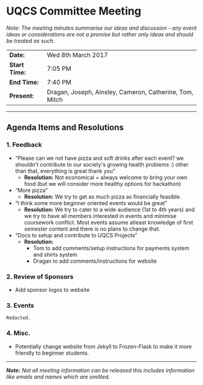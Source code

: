 # UQCS Committee Meeting

_Note: The meeting minutes summarise our ideas and discussion - any event ideas or considerations are not a promise but rather only ideas and should be treated as such._

<table>
    <tr>
        <td><b>Date:</b></td>
        <td>Wed 8th March 2017</td>
    </tr>
    <tr>
        <td><b>Start Time:</b></td>
        <td>7:05 PM</td>
    </tr>
    <tr>
        <td><b>End Time:</b></td>
        <td>7:40 PM</td>
    </tr>
    <tr>
        <td><b>Present:</b></td>
        <td>Dragan, Joseph, Ainsley, Cameron, Catherine, Tom, Mitch</td>
    </tr>
</table>

<hr>

## Agenda Items and Resolutions

### 1. Feedback
- “Please can we not have pizza and soft drinks after each event? we shouldn't contribute to our society's growing health problems :) other than that, everything is great thank you”
	- **Resolution:** Not economical + always welcome to bring your own food (but we will consider more healthy options for hackathon)
- “More pizza”
	- **Resolution:** We try to get as much pizza as financially feasible.
- “I think some more beginner oriented events would be great”
	- **Resolution:** We try to cater to a wide audience (1st to 4th years) and we try to have all members interested in events and minimise coursework conflict. Most events assume atleast knowledge of first semester content and there is no plans to change that.
- “Docs to setup and contribute to UQCS Projects”
	- **Resolution:** 
		- Tom to add comments/setup instructions for payments system and shirts system
		- Dragan to add comments/instructions for website


### 2. Review of Sponsors
- Add sponsor logos to website


### 3. Events

```Redacted.```

### 4. Misc.
- Potentially change website from Jekyll to Frozen-Flask to make it more friendly to beginner students.



<hr>

_**Note:** Not all meeting information can be released this includes information like emails and names
which are omitted._
